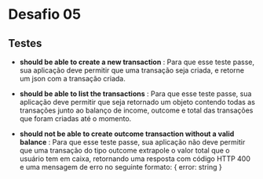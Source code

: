 # Desafio 05

## Testes
- **should be able to create a new transaction** : Para que esse teste passe, sua aplicação deve permitir que uma transação seja criada, e retorne um json com a transação criada.

- **should be able to list the transactions** : Para que esse teste passe, sua aplicação deve permitir que seja retornado um objeto contendo todas as transações junto ao balanço de income, outcome e total das transações que foram criadas até o momento.

- **should not be able to create outcome transaction without a valid balance** : Para que esse teste passe, sua aplicação não deve permitir que uma transação do tipo outcome extrapole o valor total que o usuário tem em caixa, retornando uma resposta com código HTTP 400 e uma mensagem de erro no seguinte formato: { error: string }

